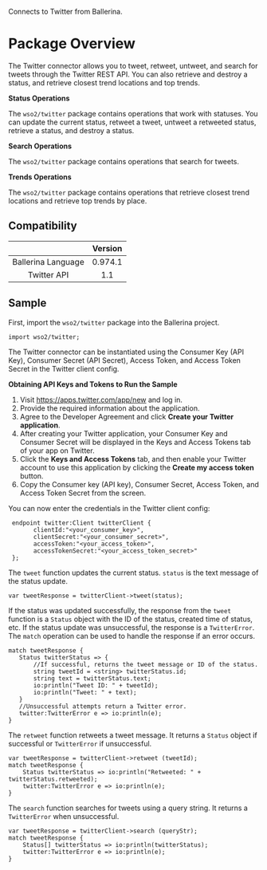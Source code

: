 Connects to Twitter from Ballerina. 

# Package Overview

The Twitter connector allows you to tweet, retweet, untweet, and search for tweets through the Twitter REST API.
You can also retrieve and destroy a status, and retrieve closest trend locations and top trends.

**Status Operations**

The `wso2/twitter` package contains operations that work with statuses. You can update the current status, retweet a tweet, 
untweet a retweeted status, retrieve a status, and destroy a status.

**Search Operations**

The `wso2/twitter` package contains operations that search for tweets. 

**Trends Operations**

The `wso2/twitter` package contains operations that retrieve closest trend locations and retrieve top trends by place.



## Compatibility
|                    |    Version     |  
| :-----------------:|:--------------:| 
| Ballerina Language |   0.974.1      |
| Twitter API        |   1.1            |


## Sample

First, import the `wso2/twitter` package into the Ballerina project.

```ballerina
import wso2/twitter;
```
    
The Twitter connector can be instantiated using the Consumer Key (API Key), Consumer Secret (API Secret), Access Token, 
and Access Token Secret in the Twitter client config.

**Obtaining API Keys and Tokens to Run the Sample**

1. Visit https://apps.twitter.com/app/new and log in.
2. Provide the required information about the application.
3. Agree to the Developer Agreement and click **Create your Twitter application**.
4. After creating your Twitter application, your Consumer Key and Consumer Secret will be displayed in the Keys and Access Tokens tab of your app on Twitter.
5. Click the **Keys and Access Tokens** tab, and then enable your Twitter account to use this application by clicking the **Create my access token** button.
6. Copy the Consumer key (API key), Consumer Secret, Access Token, and Access Token Secret from the screen.


You can now enter the credentials in the Twitter client config:
```ballerina
 endpoint twitter:Client twitterClient {
       clientId:"<your_consumer_key>",
       clientSecret:"<your_consumer_secret>",
       accessToken:"<your_access_token>",
       accessTokenSecret:"<your_access_token_secret>"
 };
```

The `tweet` function updates the current status. `status` is the text message of the status update.

   `var tweetResponse = twitterClient->tweet(status);`
   
If the status was updated successfully, the response from the `tweet` function is a `Status` object with the ID of the status, created time of status, etc. If the status update was unsuccessful, the response is a `TwitterError`. The `match` operation can be used to handle the response if an error occurs.

```ballerina
match tweetResponse {
   Status twitterStatus => {
       //If successful, returns the tweet message or ID of the status.
       string tweetId = <string> twitterStatus.id;
       string text = twitterStatus.text;
       io:println("Tweet ID: " + tweetId);
       io:println("Tweet: " + text);
   }
   //Unsuccessful attempts return a Twitter error.
   twitter:TwitterError e => io:println(e); 
}
```

The `retweet` function retweets a tweet message. It returns a `Status` object if successful or `TwitterError` if unsuccessful.

```ballerina
var tweetResponse = twitterClient->retweet (tweetId);
match tweetResponse {
    Status twitterStatus => io:println("Retweeted: " +    twitterStatus.retweeted);
    twitter:TwitterError e => io:println(e);
}
```

The `search` function searches for tweets using a query string. It returns a `TwitterError` when unsuccessful.
```ballerina
var tweetResponse = twitterClient->search (queryStr);
match tweetResponse {
    Status[] twitterStatus => io:println(twitterStatus);
    twitter:TwitterError e => io:println(e);
}
```

